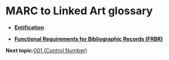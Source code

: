 # MARC to Linked Art glossary

-   **[Entification](../glossary/entification.md)**  

-   **[Functional Requirements for Bibliographic Records \(FRBR\)](../glossary/frbr.md)**  


**Next topic:**[001 \(Control Number\)](../tables/001_bib_table.md)


